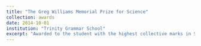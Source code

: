 ```yaml
---
title: "The Greg Williams Memorial Prize for Science"
collection: awards
date: 2014-10-01
institution: "Trinity Grammar School"
excerpt: "Awarded to the student with the highest collective marks in Science."
---
```

